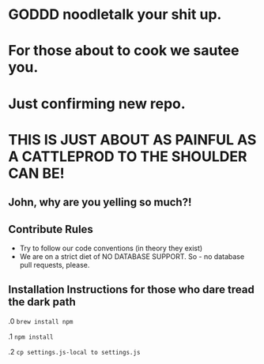 # GODDD noodletalk your shit up.
# For those about to cook we sautee you.
# Just confirming new repo.
# THIS IS JUST ABOUT AS PAINFUL AS A CATTLEPROD TO THE SHOULDER CAN BE!

## John, why are you yelling so much?!

## Contribute Rules

* Try to follow our code conventions (in theory they exist)
* We are on a strict diet of NO DATABASE SUPPORT. So - no database pull requests, please.

## Installation Instructions for those who dare tread the dark path

.0 `brew install npm`

.1 `npm install`

.2 `cp settings.js-local to settings.js`

